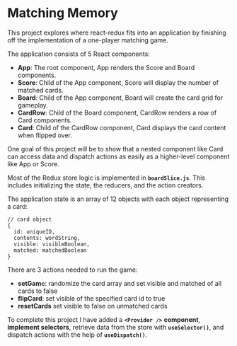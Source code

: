 # **Matching Memory**

This project explores where react-redux fits into an application by finishing off the implementation of a one-player matching game.

The application consists of 5 React components:

 - **App**: The root component, App renders the Score and Board components.
 - **Score**: Child of the App component, Score will display the number of matched cards.
 - **Board**: Child of the App component, Board will create the card grid for gameplay.
 - **CardRow**: Child of the Board component, CardRow renders a row of Card components.
 - **Card**: Child of the CardRow component, Card displays the card content when flipped over.

One goal of this project will be to show that a nested component like Card can access data and dispatch actions as easily as a higher-level component like App or Score.

Most of the Redux store logic is implemented in **`boardSlice.js`**. This includes initializing the state, the reducers, and the action creators.

The application state is an array of 12 objects with each object representing a card:

```
// card object
{
  id: uniqueID, 
  contents: wordString, 
  visible: visibleBoolean, 
  matched: matchedBoolean
}
```

There are 3 actions needed to run the game:

 - **setGam**e: randomize the card array and set visible and matched of all cards to false
 - **flipCard**: set visible of the specified card id to true
 - **resetCards** set visible to false on unmatched cards

To complete this project I have added a **`<Provider />`** **component**, **implement selectors**, retrieve data from the store with **`useSelector()`**, and dispatch actions with the help of **`useDispatch()`**. 